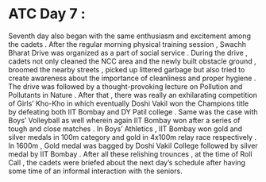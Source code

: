 # ATC Day 7 :

Seventh day also  began with the same enthusiasm and excitement among the cadets . After the regular morning physical training session , Swachh Bharat Drive was organized as a part of social service . During the drive , cadets not only cleaned the NCC area and the newly built obstacle ground , broomed the nearby streets , picked up littered garbage but also tried to create awareness about the importance of cleanliness and proper hygiene . The drive was followed by a thought-provoking lecture on Pollution and Pollutants in Nature . After that , there was really an exhilarating competition of Girls’ Kho-Kho in which eventually Doshi Vakil won the Champions title by defeating both IIT Bombay and DY Patil college . Same was the case with Boys’ Volleyball as well wherein again IIT Bombay won after a series of tough and close matches . In Boys’ Athletics , IIT Bombay won gold and silver medals in 100m category and gold in 4x100m relay race respectively . In 1600m , Gold medal was bagged by Doshi Vakil College followed by silver medal by IIT Bombay . After all these relishing trounces , at the time of Roll Call , the cadets were briefed about the next day’s schedule after having some time of an informal interaction with the seniors.

